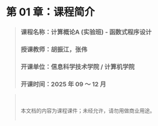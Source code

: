 # 第 01 章：课程简介

> ### 课程名称：计算概论A (实验班) - 函数式程序设计
>
> ### 授课教师：胡振江，张伟
>
> ### 开课单位：信息科学技术学院 / 计算机学院
>
> ### 开课时间：2025 年 09 ～ 12 月


> <div class="warning">
> <br> <br>
> 本文档的内容为课程课件；未经允许，请勿用做商业用途。
> <br> <br>
> </div>
